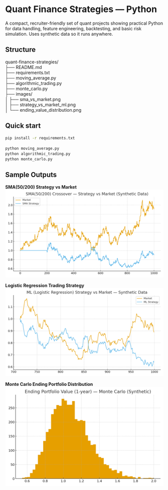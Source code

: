 # Quant Finance Strategies — Python

A compact, recruiter-friendly set of quant projects showing practical Python for data handling, feature engineering, backtesting, and basic risk simulation. Uses synthetic data so it runs anywhere.

## Structure
quant-finance-strategies/  
├── README.md  
├── requirements.txt  
├── moving_average.py  
├── algorithmic_trading.py  
├── monte_carlo.py  
├── images/  
│   ├── sma_vs_market.png  
│   ├── strategy_vs_market_ml.png  
│   └── ending_value_distribution.png  

## Quick start
```bash
pip install -r requirements.txt

python moving_average.py
python algorithmic_trading.py
python monte_carlo.py
```

## Sample Outputs

**SMA(50/200) Strategy vs Market**  
![SMA Strategy](sma_vs_market.png)

**Logistic Regression Trading Strategy**  
![ML Strategy](strategy_vs_market_ml.png)

**Monte Carlo Ending Portfolio Distribution**  
![Monte Carlo](ending_value_distribution.png)
